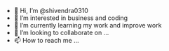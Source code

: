 - 👋 Hi, I’m @shivendra0310
- 👀 I’m interested in business and coding
- 🌱 I’m currently learning my work and improve work
- 💞️ I’m looking to collaborate on ...
- 📫 How to reach me ...

<!---
shivendra0310/shivendra0310 is a ✨ special ✨ repository because its `README.md` (this file) appears on your GitHub profile.
You can click the Preview link to take a look at your changes.
--->
